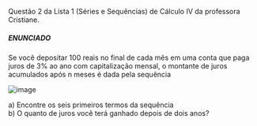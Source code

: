 Questão 2 da Lista 1 (Séries e Sequências) de Cálculo IV da professora Cristiane.

##### ENUNCIADO

Se você depositar 100 reais no final de cada mês em uma conta que paga juros de 3% ao ano com capitalização mensal, o montante de juros acumulados após n meses é dada pela sequência

![image](https://user-images.githubusercontent.com/25599308/236597766-096c89ab-e7a5-4313-8b7f-b39bbcde4714.png)

a) Encontre os seis primeiros termos da sequência<br>
b) O quanto de juros você terá ganhado depois de dois anos?
